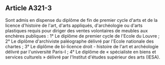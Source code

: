 Article A321-3
----
Sont admis en dispense du diplôme de fin de premier cycle d'arts et de la
licence d'histoire de l'art, d'arts appliqués, d'archéologie ou d'arts
plastiques requis pour diriger des ventes volontaires de meubles aux enchères
publiques : 1° Le diplôme de premier cycle de l'Ecole du Louvre ; 2° Le diplôme
d'archiviste paléographe délivré par l'Ecole nationale des chartes ; 3° Le
diplôme de bi-licence droit - histoire de l'art et archéologie délivré par
l'université Paris-I ; 4° Le diplôme de « spécialiste en biens et services
culturels » délivré par l'Institut d'études supérieur des arts (IESA).
